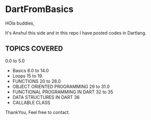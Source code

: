 # DartFromBasics

HOla buddies,

It's Anshul this side and in this repo I have posted codes in Dartlang.

## TOPICS COVERED
0.0 to 5.0
  - Basics
6.0 to 14.0
  - Loops
15 to 19.
  - FUNCTIONS
20 to 28.0
  - OBJECT ORIENTED PROGRAMMING 
29 to 31.0
  - FUNCTIONAL PROGRAMMING IN DART
32 to 35
  - DATA STRUCTURES IN DART
36
  - CALLABLE CLASS

ThankYou,
Feel free to contact.
